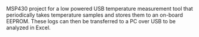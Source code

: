MSP430 project for a low powered USB temperature measurement tool that
periodically takes temperature samples and stores them to an on-board
EEPROM. These logs can then be transferred to a PC over USB to be analyzed
in Excel.

